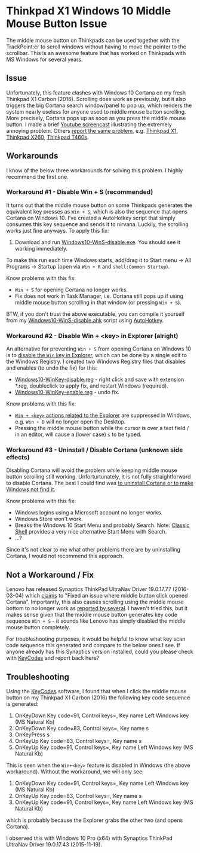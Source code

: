 # Thinkpad X1 Windows 10 Middle Mouse Button Issue

The middle mouse button on Thinkpads can be used together with the TrackPoint:er to scroll windows without having to move the pointer to the scrollbar.  This is an awesome feature that has worked on Thinkpads with MS Windows for several years.

## Issue

Unfortunately, this feature clashes with Windows 10 Cortana on my fresh Thinkpad X1 Carbon (2016).  Scrolling does work as previously, but it also triggers the big Cortana search window/panel to pop up, which renders the system nearly useless for anyone used to middle mouse button scrolling.  More precisely, Cortana pops up as soon as you press the middle mouse button.  I made a brief [Youtube screencast](https://www.youtube.com/watch?v=6OrSnRtoT6w) illustrating the extremely annoying problem.  Others [report the same problem](https://forums.lenovo.com/t5/forums/searchpage/tab/message?q=thinkpad+x1+middle+button+cortana+opens), e.g. [Thinkpad X1](https://forums.lenovo.com/t5/ThinkPad-X-Series-Laptops/X1-middle-button-keeps-opening-Cortana-diver-updated-disabled/m-p/3322230/highlight/true#M69979), [Thinkpad X260](https://forums.lenovo.com/t5/ThinkPad-X-Series-Laptops/x260-ultranav-middle-button-opens-Cortana/m-p/3322349), [Thinkpad T460s](https://forums.lenovo.com/t5/ThinkPad-T400-T500-and-newer-T/T460s-Middle-button-keeps-opening-Cortana/m-p/3314561/highlight/true#M108863).


## Workarounds

I know of the below three workarounds for solving this problem.  I highly recommend the first one.


### Workaround \#1 - Disable Win + S (recommended)
It turns out that the middle mouse button on some Thinkpads generates the equivalent key presses as `Win + S`, which is also the sequence that opens Cortana on Windows 10.  I've created a AutoHotkey script that simply consumes this key sequence and sends it to nirvana.  Luckily, the scrolling works just fine anyways.  To apply this fix:

1. Download and run [Windows10-WinS-disable.exe](https://github.com/HenrikBengtsson/ThinkpadX1-Windows10-Middle_mouse_button_issue/blob/master/Windows10-WinS-disable.exe?raw=true).  You should see it working immediately.

To make this run each time Windows starts, add/drag it to Start menu -> All Programs -> Startup (open via `Win + R` and `shell:Common Startup`).

Know problems with this fix:
* `Win + S` for opening Cortana no longer works.
* Fix does not work in Task Manager, i.e. Cortana still pops up if using middle mouse button scrolling in that window (or pressing `Win + S`).


BTW, if you don't trust the above executable, you can compile it yourself from my [Windows10-WinS-disable.ahk](https://raw.githubusercontent.com/HenrikBengtsson/ThinkpadX1-Windows10-Middle_mouse_button_issue/master/Windows10-WinS-disable.ahk?token=ABir0oHYfPlL-13ADUXLfCxWDImbVB7Kks5XYR66wA%3D%3D) script using [AutoHotkey](https://www.autohotkey.com/).



### Workaround \#2 - Disable Win + \<key\> in Explorer (alright)
An alternative for preventing `Win + S` from opening Cortana on Windows 10 is to [disable the `Win` key in Explorer](http://www.isumsoft.com/it/disable-win-keyboard-shortcuts-in-windows-10/), which can be done by a single edit to the Windows Registry.  I created two Windows Registry files that disables and enables (to undo the fix) for this:

* [Windows10-WinKey-disable.reg](https://raw.githubusercontent.com/HenrikBengtsson/ThinkpadX1-Windows10-Middle_mouse_button_issue/master/Windows10-WinKey-disable.reg?token=ABir0tylzqjty1TrRaEdStljO-9qDMciks5XYQi1wA%3D%3D) - right click and save with extension *.reg, doubleclick to apply fix, and restart Windows (required). 
* [Windows10-WinKey-enable.reg](https://raw.githubusercontent.com/HenrikBengtsson/ThinkpadX1-Windows10-Middle_mouse_button_issue/master/Windows10-WinKey-enable.reg?token=ABir0r7Kx-giYAzz7MvFDaE6GDepBGH_ks5XYQlFwA%3D%3D) - undo fix.

Know problems with this fix:
* [`Win + <key>` actions related to the Explorer](http://windows.microsoft.com/en-us/windows-10/keyboard-shortcuts) are suppressed in Windows, e.g. `Win + D` will no longer open the Desktop.
* Pressing the middle mouse button while the cursor is over a text field / in an editor, will cause a (lower case) `s` to be typed.


### Workaround \#3 - Uninstall / Disable Cortana (unknown side effects)
Disabling Cortana will avoid the problem while keeping middle mouse button scrolling still working.  Unforturtunately, it is not fully straightforward to disable Cortana.  The best I could find was [to uninstall Cortana or to make Windows not find it](https://superuser.com/questions/949569/can-i-completely-disable-cortana-on-windows-10).

Know problems with this fix:
* Windows logins using a Microsoft account no longer works.
* Windows Store won't work.
* Breaks the Windows 10 Start Menu and probably Search. Note: [Classic Shell](http://www.classicshell.net/) provides a very nice alternative Start Menu with Search.
* ...?

Since it's not clear to me what other problems there are by uninstalling Cortana, I would not recommend this approach.


## Not a Workaround / Fix
Lenovo has released Synaptics ThinkPad UltraNav Driver 19.0.17.77 (2016-03-04) which [claims](https://download.lenovo.com/pccbbs/mobiles/n1cgx21w.txt) to "Fixed an issue where middle button click opened Cortana".  Importantly, this also causes scrolling using the middle mouse bottom to no longer work as [reported by several](https://forums.lenovo.com/t5/ThinkPad-T400-T500-and-newer-T/T460s-Middle-button-keeps-opening-Cortana/m-p/3314561/highlight/true#M108863).  I haven't tried this, but it makes sense given that the middle mouse button generates key code sequence `Win + S` - it sounds like Lenovo has simply disabled the middle mouse button completely.

For troubleshooting purposes, it would be helpful to know what key scan code sequence this generated and compare to the below ones I see.  If anyone already has this Synaptics version installed, could you please check with [KeyCodes](http://delphiforfun.org/programs/utilities/KeyCodes.htm#Download) and report back here?


## Troubleshooting
Using the [KeyCodes](http://delphiforfun.org/programs/utilities/KeyCodes.htm#Download) software, I found that when I click the middle mouse button on my Thinkpad X1 Carbon (2016) the following key code sequence is generated:

1. OnKeyDown Key code=91, Control keys=, Key name Left Windows key (MS Natural Kb)
2. OnKeyDown Key code=83, Control keys=, Key name s
3. OnKeyPress s
4. OnKeyUp Key code=83, Control keys=, Key name s
5. OnKeyUp Key code=91, Control keys=, Key name Left Windows key (MS Natural Kb)

This is seen when the `Win+<key>` feature is disabled in Windows (the above workaround).  Without the workaround, we will only see:

1. OnKeyDown Key code=91, Control keys=, Key name Left Windows key (MS Natural Kb)
2. OnKeyUp Key code=83, Control keys=, Key name s
3. OnKeyUp Key code=91, Control keys=, Key name Left Windows key (MS Natural Kb)

which is probably because the Explorer grabs the other two (and opens Cortana).

I observed this with Windows 10 Pro (x64) with Synaptics ThinkPad UltraNav Driver 19.0.17.43 (2015-11-19).
